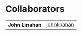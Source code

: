 # Collaborators
<table>
    <tbody>
        <tr>
            <th>John Linahan</th>
            <td><a href="https://github.com/johnlinahan">johnlinahan</a></td>
        </tr>
    </tbody>
</table>
